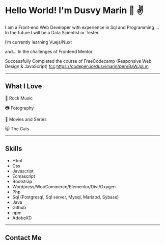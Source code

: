 # Hello World! I'm Dusvy Marin 👩 ✌️

I am a Front-end Web Developer with experience in Sql and Programming ... In the future I will be a Data Scientist or Tester.

 I’m currently learning Vuejs/Nuxt

and... In the challenges of Frontend Mentor 

Successfully Completed the course of  FreeCodecamp (Responsive Web Design & JavaScript) [fcc]:https://codepen.io/dusvimarin/pen/BaWJpLm

------

##  What I Love

🤘 Rock Music

📷 Fotography

🎥 Movies and Series

😻 The Cats

------

##  Skills

- Html 
- Css
- Javascript
- Ecmascript
- Bootstrap
- Wordpress/WooCommerce/Elementor/Divi/Oxygen 
- Php
- Sql (Postgresql, Sql server, Mysql, Mariabd, Sybase)
- Java
- Github
- npm
- AdobeXD

------

  ## Contact Me
 [fcc]:https://codepen.io/dusvimarin/pen/BaWJpLm
[linkedIn:]:https://ve.linkedin.com/in/dusviry-marin
[Twitter]:https://twitter.com/dusvimarin
[dribbble]:https://dribbble.com/dusvy
[Portfolio]: 	"coming_soon"
[email]:dusvimarin@gmail.com
[buymeacoffee]:https://www.buymeacoffee.com/dusvim


